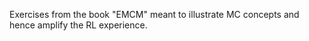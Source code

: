 Exercises from the book "EMCM" meant to illustrate MC concepts and hence amplify the RL experience.
